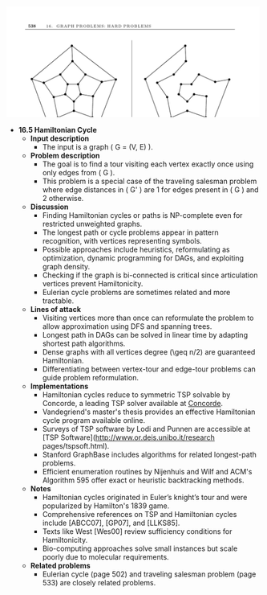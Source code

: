 ![ADM-ch16-graphs-hamiltonian-cycle](ADM-ch16-graphs-hamiltonian-cycle.best.png)

- **16.5 Hamiltonian Cycle**
  - **Input description**
    - The input is a graph \( G = (V, E) \).
  - **Problem description**
    - The goal is to find a tour visiting each vertex exactly once using only edges from \( G \).
    - This problem is a special case of the traveling salesman problem where edge distances in \( G' \) are 1 for edges present in \( G \) and 2 otherwise.
  - **Discussion**
    - Finding Hamiltonian cycles or paths is NP-complete even for restricted unweighted graphs.
    - The longest path or cycle problems appear in pattern recognition, with vertices representing symbols.
    - Possible approaches include heuristics, reformulating as optimization, dynamic programming for DAGs, and exploiting graph density.
    - Checking if the graph is bi-connected is critical since articulation vertices prevent Hamiltonicity.
    - Eulerian cycle problems are sometimes related and more tractable.
  - **Lines of attack**
    - Visiting vertices more than once can reformulate the problem to allow approximation using DFS and spanning trees.
    - Longest path in DAGs can be solved in linear time by adapting shortest path algorithms.
    - Dense graphs with all vertices degree \(\geq n/2\) are guaranteed Hamiltonian.
    - Differentiating between vertex-tour and edge-tour problems can guide problem reformulation.
  - **Implementations**
    - Hamiltonian cycles reduce to symmetric TSP solvable by Concorde, a leading TSP solver available at [Concorde](http://www.tsp.gatech.edu/concorde).
    - Vandegriend's master's thesis provides an effective Hamiltonian cycle program available online.
    - Surveys of TSP software by Lodi and Punnen are accessible at [TSP Software](http://www.or.deis.unibo.it/research pages/tspsoft.html).
    - Stanford GraphBase includes algorithms for related longest-path problems.
    - Efficient enumeration routines by Nijenhuis and Wilf and ACM's Algorithm 595 offer exact or heuristic backtracking methods.
  - **Notes**
    - Hamiltonian cycles originated in Euler’s knight’s tour and were popularized by Hamilton's 1839 game.
    - Comprehensive references on TSP and Hamiltonian cycles include [ABCC07], [GP07], and [LLKS85].
    - Texts like West [Wes00] review sufficiency conditions for Hamiltonicity.
    - Bio-computing approaches solve small instances but scale poorly due to molecular requirements.
  - **Related problems**
    - Eulerian cycle (page 502) and traveling salesman problem (page 533) are closely related problems.
